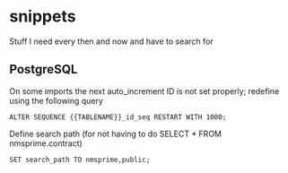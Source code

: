 # snippets
Stuff I need every then and now and have to search for

## PostgreSQL

On some imports the next auto\_increment ID is not set properly; redefine using the following query

    ALTER SEQUENCE {{TABLENAME}}_id_seq RESTART WITH 1000;

Define search path (for not having to do SELECT * FROM nmsprime.contract)

    SET search_path TO nmsprime,public;
